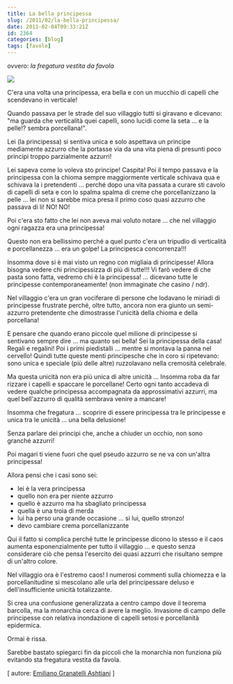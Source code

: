 ```yaml
---
title: La bella principessa
slug: /2011/02/la-bella-principessa/
date: 2011-02-04T09:33:21Z
id: 2364
categories: [blog]
tags: [favole]
---
```


ovvero: _la fregatura vestita da favola_

![](/assets/images/2011/02/principesse.jpg)

C'era una volta una principessa, era bella e con un mucchio di capelli che scendevano in verticale!
  
Quando passava per le strade del suo villaggio tutti si giravano e dicevano: "ma guarda che verticalità quei capelli, sono lucidi come la seta … e la pelle!? sembra porcellana!".

Lei (la principessa) si sentiva unica e solo aspettava un principe mediamente azzurro che la portasse via da una vita piena di presunti poco principi troppo parzialmente azzurri!

Lei sapeva come lo voleva sto principe! Caspita! Poi il tempo passava e la principessa con la chioma sempre maggiormente verticale schivava qua e schivava la i pretendenti … perché dopo una vita passata a curare sti cavolo di capelli di seta e con lo spalma spalma di creme che porcellanizzano la pelle … lei non si sarebbe mica presa il primo coso quasi azzurro che passava di li! NO! NO!

Poi c'era sto fatto che lei non aveva mai voluto notare … che nel villaggio ogni ragazza era una principessa!
  
Questo non era bellissimo perché a quel punto c'era un tripudio di verticalità e porcellanezza … era un golpe! La principesca concorrenza!!!

Insomma dove si è mai visto un regno con migliaia di principesse! Allora bisogna vedere chi principessizza di più di tutte!!! Vi farò vedere di che pasta sono fatta, vedremo chi è la principessa! … dicevano tutte le principesse contemporaneamente! (non immaginate che casino / ndr).

Nel villaggio c'era un gran vociferare di persone che lodavano le miriadi di principesse frustrate perché, oltre tutto, ancora non era giunto un semi-azzurro pretendente che dimostrasse l'unicità della chioma e della porcellana!

E pensare che quando erano piccole quel milione di principesse si sentivano sempre dire … ma quanto sei bella! Sei la principessa della casa! Regali e regalini! Poi i primi piedistalli … mentre si montava la panna nel cervello! Quindi tutte queste menti principesche che in coro si ripetevano: sono unica e speciale (più delle altre) ruzzolavano nella cremosità celebrale.

Ma questa unicità non era più unica di altre unicità … Insomma roba da far rizzare i capelli e spaccare le porcellane! Certo ogni tanto accadeva di vedere qualche principessa accompagnata da approssimativi azzurri, ma quel bell'azzurro di qualità sembrava venire a mancare!

Insomma che fregatura … scoprire di essere principessa tra le principesse e unica tra le unicità … una bella delusione!

Senza parlare dei principi che, anche a chiuder un occhio, non sono granché azzurri!
  
Poi magari ti viene fuori che quel pseudo azzurro se ne va con un'altra principessa!
  
Allora pensi che i casi sono sei:

- lei è la vera principessa
- quello non era per niente azzurro
- quello è azzurro ma ha sbagliato principessa
- quella è una troia di merda
- lui ha perso una grande occasione … si lui, quello stronzo!
- devo cambiare crema porcellanizzante

Qui il fatto si complica perché tutte le principesse dicono lo stesso e il caos aumenta esponenzialmente per tutto il villaggio … e questo senza considerare ciò che pensa l'esercito dei quasi azzurri che risultano sempre di un'altro colore.

Nel villaggio ora è l'estremo caos! I numerosi commenti sulla chiomezza e la porcellanitudine si mescolano alle urla del principessare deluso e dell'insufficiente unicità totalizzante.

Si crea una confusione generalizzata a centro campo dove il teorema barcolla, ma la monarchia cerca di avere la meglio. Invasione di campo delle principesse con relativa inondazione di capelli setosi e porcellanità epidermica.

Ormai è rissa.

Sarebbe bastato spiegarci fin da piccoli che la monarchia non funziona più evitando sta fregatura vestita da favola.

[ autore: [Emiliano Granatelli Ashtiani](http://www.facebook.com/notes/emiliano-granatelli-ashtiani/la-bella-principessa-la-fregatura-vestita-da-favola/160804420637933) ]
